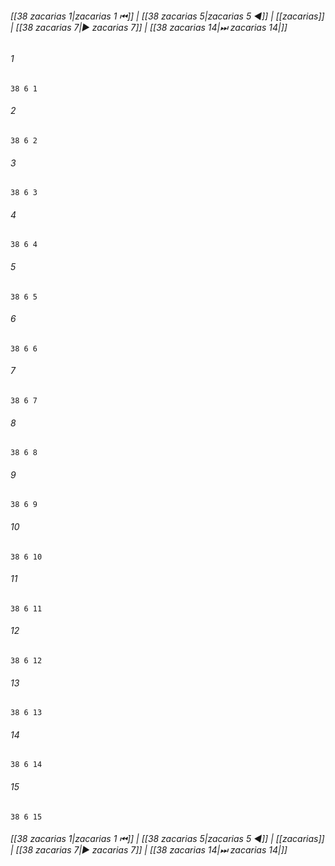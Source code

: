 
###### [[38 zacarias 1|zacarias 1 ⏮]] | [[38 zacarias 5|zacarias 5 ◀]] | [[zacarias]] | [[38 zacarias 7|▶ zacarias 7]] | [[38 zacarias 14|⏭ zacarias 14|]]

###### 1
``` verse
38 6 1 
```
###### 2
``` verse
38 6 2 
```
###### 3
``` verse
38 6 3 
```
###### 4
``` verse
38 6 4 
```
###### 5
``` verse
38 6 5 
```
###### 6
``` verse
38 6 6 
```
###### 7
``` verse
38 6 7 
```
###### 8
``` verse
38 6 8 
```
###### 9
``` verse
38 6 9 
```
###### 10
``` verse
38 6 10 
```
###### 11
``` verse
38 6 11 
```
###### 12
``` verse
38 6 12 
```
###### 13
``` verse
38 6 13 
```
###### 14
``` verse
38 6 14 
```
###### 15
``` verse
38 6 15 
```

###### [[38 zacarias 1|zacarias 1 ⏮]] | [[38 zacarias 5|zacarias 5 ◀]] | [[zacarias]] | [[38 zacarias 7|▶ zacarias 7]] | [[38 zacarias 14|⏭ zacarias 14|]]

